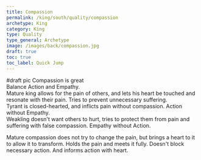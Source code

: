 ```yaml
---
title: Compassion
permalink: /king/south/quality/compassion
archetype: King
category: King
type: Quality
type_general: Archetype
image: /images/back/compassion.jpg
draft: true
toc: true
toc_label: Quick Jump
---
```

#draft pic Compassion is great  
Balance Action and Empathy.   
Mature king allows for the pain of others, and lets his heart be touched and resonate with their pain. Tries to prevent unnecessary suffering.   
Tyrant is closed-hearted, and inflicts pain without compassion. Action without Empathy.   
Weakling doesn't want others to hurt, tries to protect them from pain and suffering with false compassion. Empathy without Action.   
  
Mature compassion does not try to change the pain, but brings a heart to it to allow it to transform. Holds the pain and meets it fully. Doesn't block necessary action.  And informs action with heart. 
